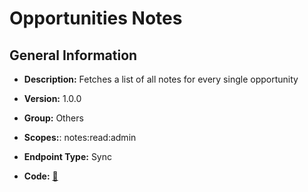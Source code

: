 # Opportunities Notes

## General Information

- **Description:** Fetches a list of all notes for every single opportunity

- **Version:** 1.0.0
- **Group:** Others
- **Scopes:**: notes:read:admin
- **Endpoint Type:** Sync
- **Code:** [🔗](https://github.com/NangoHQ/integration-templates/tree/main/integrations/lever-sandbox/syncs/opportunities-notes.ts)
